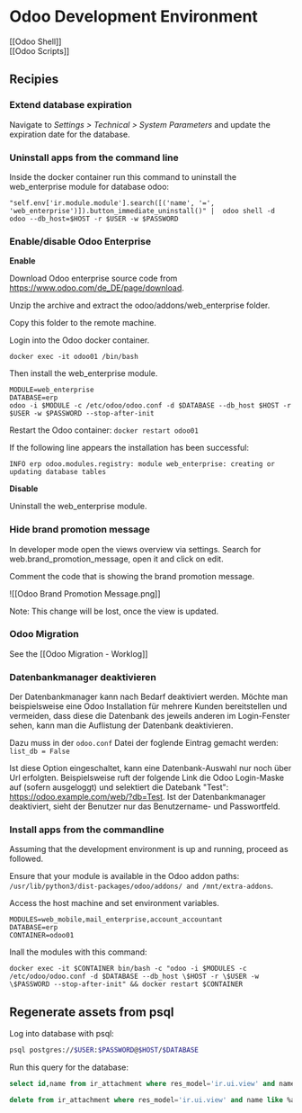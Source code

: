 # Odoo Development Environment

[[Odoo Shell]]  
[[Odoo Scripts]]

## Recipies

### Extend database expiration

Navigate to *Settings > Technical > System Parameters* and update the expiration date for the database.

### Uninstall apps from the command line

Inside the docker container run this command to uninstall the web_enterprise module for database odoo:

`"self.env['ir.module.module'].search([('name', '=', 'web_enterprise')]).button_immediate_uninstall()" | 
odoo shell -d odoo --db_host=$HOST -r $USER -w $PASSWORD`

### Enable/disable Odoo Enterprise

**Enable**

Download Odoo enterprise source code from https://www.odoo.com/de_DE/page/download.

Unzip the archive and extract the odoo/addons/web_enterprise folder.

Copy this folder to the remote machine.

Login into the Odoo docker container.

`docker exec -it odoo01 /bin/bash`

Then install the web_enterprise module.

```
MODULE=web_enterprise
DATABASE=erp
odoo -i $MODULE -c /etc/odoo/odoo.conf -d $DATABASE --db_host $HOST -r $USER -w $PASSWORD --stop-after-init
```

Restart the Odoo container: `docker restart odoo01`

If the following line appears the installation has been successful:

`INFO erp odoo.modules.registry: module web_enterprise: creating or updating database tables`

**Disable**

Uninstall the web_enterprise module.

### Hide brand promotion message

In developer mode open the views overview via settings. Search for web.brand_promotion_message, open it and click on edit.

Comment the code that is showing the brand promotion message.

![[Odoo Brand Promotion Message.png]]

Note: This change will be lost, once the view is updated.

### Odoo Migration

See the [[Odoo Migration - Worklog]]

### Datenbankmanager deaktivieren

Der Datenbankmanager kann nach Bedarf deaktiviert werden. Möchte man beispielsweise eine Odoo Installation für mehrere Kunden bereitstellen und vermeiden, dass diese die Datenbank des jeweils anderen im Login-Fenster sehen, kann man die Auflistung der Datenbank deaktivieren.

Dazu muss in der `odoo.conf` Datei der foglende Eintrag gemacht werden: `list_db = False`

Ist diese Option eingeschaltet, kann eine Datenbank-Auswahl nur noch über Url erfolgten. Beispielsweise ruft der folgende Link die Odoo Login-Maske auf (sofern ausgeloggt) und selektiert die Datebank "Test": https://odoo.example.com/web/?db=Test. Ist der Datenbankmanager deaktiviert, sieht der Benutzer nur das Benutzername- und Passwortfeld.

### Install apps from the commandline

Assuming that the development environment is up and running, proceed as followed.

Ensure that your module is available in the Odoo addon paths: `/usr/lib/python3/dist-packages/odoo/addons/ and /mnt/extra-addons`.

Access the host machine and set environment variables.

```
MODULES=web_mobile,mail_enterprise,account_accountant
DATABASE=erp
CONTAINER=odoo01
```

Inall the modules with this command:

`docker exec -it $CONTAINER bin/bash -c "odoo -i $MODULES -c /etc/odoo/odoo.conf -d $DATABASE --db_host \$HOST -r \$USER -w \$PASSWORD --stop-after-init" && docker restart $CONTAINER`

## Regenerate assets from psql

Log into database with psql:

```bash
psql postgres://$USER:$PASSWORD@$HOST/$DATABASE
```

Run this query for the database:

```sql
select id,name from ir_attachment where res_model='ir.ui.view' and name like '%assets_%';

delete from ir_attachment where res_model='ir.ui.view' and name like %assets_%;
```